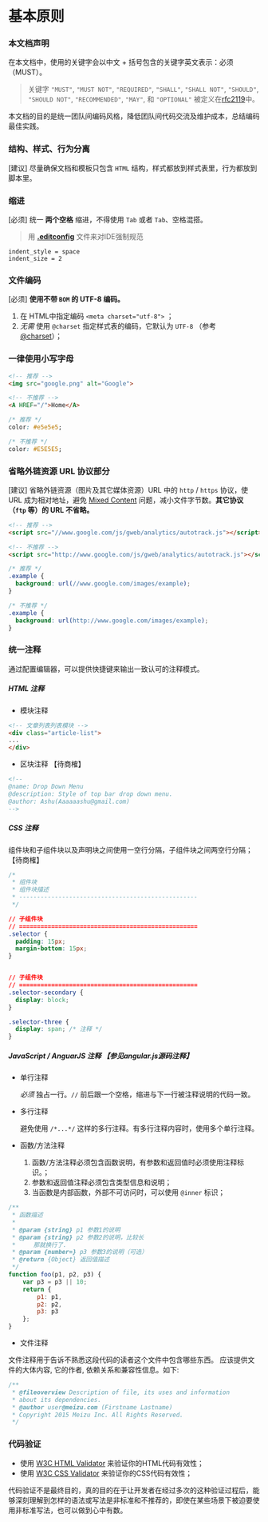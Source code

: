 # 基本原则

### 本文档声明

在本文档中，使用的关键字会以中文 + 括号包含的关键字英文表示：必须（MUST）。
> 关键字 `"MUST"`, `"MUST NOT"`, `"REQUIRED"`, `"SHALL"`, `"SHALL NOT"`, `"SHOULD"`, `"SHOULD NOT"`, `"RECOMMENDED"`, `"MAY"`, 和 `"OPTIONAL"` 被定义在[rfc2119](http://www.ruanyifeng.com/blog/2007/03/rfc2119.html)中。

本文档的目的是统一团队间编码风格，降低团队间代码交流及维护成本，总结编码最佳实践。

### 结构、样式、行为分离

[建议] 尽量确保文档和模板只包含 `HTML` 结构，样式都放到样式表里，行为都放到脚本里。

### 缩进

[必须] 统一 **两个空格** 缩进，不得使用 `Tab` 或者 `Tab`、空格混搭。
> 用 **[.editconfig](http://editorconfig.org/)** 文件来对IDE强制规范  
```
indent_style = space  
indent_size = 2
```

### 文件编码

[必须] **使用不带 `BOM` 的 UTF-8 编码。**
1. 在 HTML中指定编码 `<meta charset="utf-8">` ；
2. *无需* 使用 `@charset` 指定样式表的编码，它默认为 `UTF-8` （参考 [@charset](https://developer.mozilla.org/en-US/docs/Web/CSS/@charset)）；

### 一律使用小写字母
```html
<!-- 推荐 -->
<img src="google.png" alt="Google">

<!-- 不推荐 -->
<A HREF="/">Home</A>
```

```css
/* 推荐 */
color: #e5e5e5;

/* 不推荐 */
color: #E5E5E5;
```

### 省略外链资源 URL 协议部分

[建议] 省略外链资源（图片及其它媒体资源）URL 中的 `http` / `https` 协议，使 URL 成为相对地址，避免 [Mixed Content](https://developer.mozilla.org/zh-CN/docs/Security/MixedContent) 问题，减小文件字节数。**其它协议（`ftp` 等）的 URL 不省略。**

```html
<!-- 推荐 -->
<script src="//www.google.com/js/gweb/analytics/autotrack.js"></script>

<!-- 不推荐 -->
<script src="http://www.google.com/js/gweb/analytics/autotrack.js"></script>
```

```css
/* 推荐 */
.example {
  background: url(//www.google.com/images/example);
}

/* 不推荐 */
.example {
  background: url(http://www.google.com/images/example);
}
```

### 统一注释

通过配置编辑器，可以提供快捷键来输出一致认可的注释模式。

##### HTML 注释
- 模块注释
```html
<!-- 文章列表列表模块 -->
<div class="article-list">
...
</div>
```

- 区块注释 【待商榷】
```html
<!--
@name: Drop Down Menu
@description: Style of top bar drop down menu.
@author: Ashu(Aaaaaashu@gmail.com)
-->
```

##### CSS 注释

组件块和子组件块以及声明块之间使用一空行分隔，子组件块之间两空行分隔；【待商榷】

```css
/*
 * 组件块
 * 组件块描述
 * -------------------------------------------------- 
 */

// 子组件块
// ==================================================
.selector {
  padding: 15px;
  margin-bottom: 15px;
}


// 子组件块
// ==================================================
.selector-secondary {
  display: block; 
}

.selector-three {
  display: span; /* 注释 */
}
```

##### JavaScript / AnguarJS 注释 【参见angular.js源码注释】
- 单行注释

  *必须* 独占一行。`//` 前后跟一个空格，缩进与下一行被注释说明的代码一致。

- 多行注释

  避免使用 `/*...*/` 这样的多行注释。有多行注释内容时，使用多个单行注释。

- 函数/方法注释
  1. 函数/方法注释必须包含函数说明，有参数和返回值时必须使用注释标识。；
  1. 参数和返回值注释必须包含类型信息和说明；
  1. 当函数是内部函数，外部不可访问时，可以使用 ```@inner``` 标识；

```javascript
/**
 * 函数描述
 *
 * @param {string} p1 参数1的说明
 * @param {string} p2 参数2的说明，比较长
 *     那就换行了.
 * @param {number=} p3 参数3的说明（可选）
 * @return {Object} 返回值描述
 */
function foo(p1, p2, p3) {
    var p3 = p3 || 10;
    return {
        p1: p1,
        p2: p2,
        p3: p3
    };
}
```

- 文件注释

文件注释用于告诉不熟悉这段代码的读者这个文件中包含哪些东西。 应该提供文件的大体内容, 它的作者, 依赖关系和兼容性信息。如下:

```javascript
/**
 * @fileoverview Description of file, its uses and information
 * about its dependencies.
 * @author user@meizu.com (Firstname Lastname)
 * Copyright 2015 Meizu Inc. All Rights Reserved.
 */
```

### 代码验证
* 使用 [W3C HTML Validator](http://validator.w3.org/) 来验证你的HTML代码有效性；
* 使用 [W3C CSS Validator](http://jigsaw.w3.org/css-validator/validator.html.zh-cn) 来验证你的CSS代码有效性；

代码验证不是最终目的，真的目的在于让开发者在经过多次的这种验证过程后，能够深刻理解到怎样的语法或写法是非标准和不推荐的，即使在某些场景下被迫要使用非标准写法，也可以做到心中有数。
